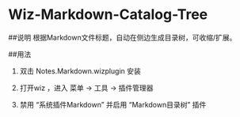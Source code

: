 Wiz-Markdown-Catalog-Tree
=========================
##说明
根据Markdown文件标题，自动在侧边生成目录树，可收缩/扩展。

##用法
1. 双击 Notes.Markdown.wizplugin 安装

2. 打开wiz ，进入 菜单 -> 工具 -> 插件管理器

3. 禁用 “系统插件Markdown” 并启用 “Markdown目录树” 插件
